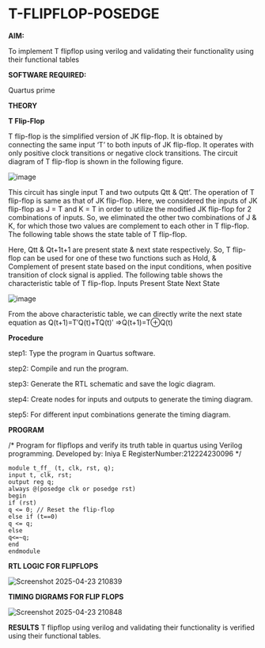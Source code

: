 # T-FLIPFLOP-POSEDGE

**AIM:**

To implement  T flipflop using verilog and validating their functionality using their functional tables

**SOFTWARE REQUIRED:**

Quartus prime

**THEORY**

**T Flip-Flop**

T flip-flop is the simplified version of JK flip-flop. It is obtained by connecting the same input ‘T’ to both inputs of JK flip-flop. It operates with only positive clock transitions or negative clock transitions. The circuit diagram of T flip-flop is shown in the following figure.

![image](https://github.com/naavaneetha/T-FLIPFLOP-POSEDGE/assets/154305477/458a68fe-2d08-4a9d-ac4f-7ae0480ce0bd)

 
This circuit has single input T and two outputs Qtt & Qtt’. The operation of T flip-flop is same as that of JK flip-flop. Here, we considered the inputs of JK flip-flop as J = T and K = T in order to utilize the modified JK flip-flop for 2 combinations of inputs. So, we eliminated the other two combinations of J & K, for which those two values are complement to each other in T flip-flop. The following table shows the state table of T flip-flop.

Here, Qtt & Qt+1t+1 are present state & next state respectively. So, T flip-flop can be used for one of these two functions such as Hold, & Complement of present state based on the input conditions, when positive transition of clock signal is applied. The following table shows the characteristic table of T flip-flop. Inputs Present State Next State

![image](https://github.com/naavaneetha/T-FLIPFLOP-POSEDGE/assets/154305477/cdd7fb32-539f-4b66-bb8d-f305a153c886)

 
From the above characteristic table, we can directly write the next state equation as Q(t+1)=T′Q(t)+TQ(t)′ ⇒Q(t+1)=T⊕Q(t)

**Procedure**

step1: Type the program in Quartus software.

step2: Compile and run the program.

step3: Generate the RTL schematic and save the logic diagram.

step4: Create nodes for inputs and outputs to generate the timing diagram.

step5: For different input combinations generate the timing diagram.

**PROGRAM**

/* Program for flipflops and verify its truth table in quartus using Verilog programming. Developed by: Iniya E RegisterNumber:212224230096
*/
```
module t_ff_ (t, clk, rst, q);
input t, clk, rst;
output reg q;
always @(posedge clk or posedge rst)
begin
if (rst)
q <= 0; // Reset the flip-flop
else if (t==0)
q <= q;
else
q<=~q;
end
endmodule
```

**RTL LOGIC FOR FLIPFLOPS**

![Screenshot 2025-04-23 210839](https://github.com/user-attachments/assets/1ad13245-363e-4fe1-b02b-d3a5e792bd5c)

**TIMING DIGRAMS FOR FLIP FLOPS**

![Screenshot 2025-04-23 210848](https://github.com/user-attachments/assets/d2c9e881-9934-458d-b113-8f4ab582a6ff)

**RESULTS**
T flipflop using verilog and validating their functionality is verified using their functional tables.
